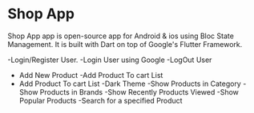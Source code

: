 # Shop App
 Shop App app is open-source app for Android & ios using Bloc State Management. It is built with Dart on top of Google's Flutter Framework.

-Login/Register User.
-Login User using Google
-LogOut User
- Add New Product
-Add Product To cart List
- Add Product To cart List
-Dark Theme
-Show Products in Category
-Show Products in Brands
-Show Recently Products Viewed
-Show Popular Products
-Search for a specified Product

